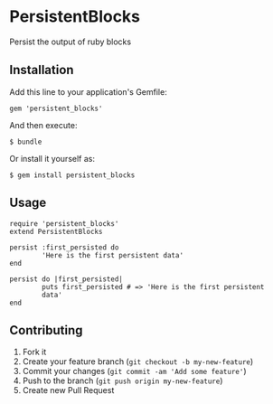 # PersistentBlocks

Persist the output of ruby blocks

## Installation

Add this line to your application's Gemfile:

    gem 'persistent_blocks'

And then execute:

    $ bundle

Or install it yourself as:

    $ gem install persistent_blocks

## Usage

    require 'persistent_blocks'
    extend PersistentBlocks
    
    persist :first_persisted do
    	    'Here is the first persistent data'
    end
    
    persist do |first_persisted|	
    	    puts first_persisted # => 'Here is the first persistent
    	    data'
    end

## Contributing

1. Fork it
2. Create your feature branch (`git checkout -b my-new-feature`)
3. Commit your changes (`git commit -am 'Add some feature'`)
4. Push to the branch (`git push origin my-new-feature`)
5. Create new Pull Request
